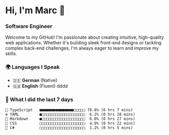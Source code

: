 # Hi, I'm Marc 👋 
### Software Engineer

Welcome to my GitHub! I'm passionate about creating intuitive, high-quality web applications. Whether it's building sleek front-end designs or tackling complex back-end challenges, I'm always eager to learn and improve my skills.  

### 🌍 Languages I Speak  
- 🇩🇪 **German** (Native)  
- 🇬🇧 **English** (Fluent)
 dddd
### 🤯 What I did the last 7 days

```
🔷 TypeScript   ■■■■■■■■■■■■■■■□□□□□ 78.6% (6 hrs 7 mins)
⚙️ YAML         ■□□□□□□□□□□□□□□□□□□□  6.2% (0 hrs 28 mins)
📝 Markdown     ■□□□□□□□□□□□□□□□□□□□  6.0% (0 hrs 27 mins)
🎨 CSS          □□□□□□□□□□□□□□□□□□□□  4.9% (0 hrs 22 mins)
🔷 C#           □□□□□□□□□□□□□□□□□□□□  1.2% (0 hrs 5 mins)
```
